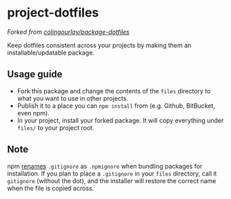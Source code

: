 # project-dotfiles
*Forked from [colingourlay/package-dotfiles](https://github.com/colingourlay/package-dotfiles)*

Keep dotfiles consistent across your projects by making them an installable/updatable package.

## Usage guide

* Fork this package and change the contents of the `files` directory to what you want to use in other projects.
* Publish it to a place you can `npm install` from (e.g. Github, BitBucket, even npm).
* In your project, install your forked package. It will copy everything under `files/` to your project root.

## Note

npm [renames](https://github.com/npm/npm/issues/1862) `.gitignore` as `.npmignore` when bundling packages for installation. If you plan to place a `.gitignore` in your `files` directory, call it `gitignore` (without the dot), and the installer will restore the correct name when the file is copied across.

